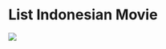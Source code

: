 # List Indonesian Movie
![](https://id.bookmyshow.com/blog-hiburan/wp-content/uploads/2016/03/film-indonesia.jpg)
